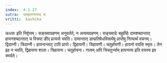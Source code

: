 ```yaml
---
index:  4.1.27
sutra:  दामहायनानाच् च
vritti:  kashika 
---
```


ऊधसः इति निवृ̄त्तम्। सङ्ख्याग्रहणम् अनुवर्तते, न अव्ययग्रहणम्। सङ्ख्यादेः बहुव्रीहेः दामशब्दान्तात् हायनशब्दान्तात् च स्त्रियां ङीप् प्रत्ययो भवति। दामान्तात् डाप्प्रतिषेधविक्ल्पेषु प्राप्तेषु नित्यार्थं वचनम्। द्विदाम्नी। त्रिदाम्नी। हायनान्ताट् टापि प्राप्ते। द्विहायनी। त्रिहायणी। चतुर्हायणी। हायनो वयसि स्मृतः। तेन इह न भवति, द्विहायना शाला। त्रिहायना। चतुर्हायना। णत्वम् अपि त्रिचतुर्भ्याम् हायनस्य इति वयस्य इव स्मर्यते।

